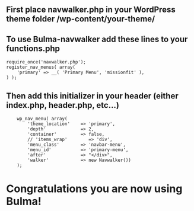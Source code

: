 ## First place navwalker.php in your WordPress theme folder /wp-content/your-theme/

## To use Bulma-navwalker add these lines to your functions.php

```
require_once('navwalker.php');
register_nav_menus( array(
    'primary' => __( 'Primary Menu', 'missionfit' ),
) );
```

## Then add this initializer in your header (either index.php, header.php, etc...)
```
    wp_nav_menu( array(
        'theme_location'    => 'primary',
        'depth'             => 2,
        'container'         => false,
        // 'items_wrap'        => 'div',
        'menu_class'        => 'navbar-menu',
        'menu_id'           => 'primary-menu',
        'after'             => "</div>",
        'walker'            => new Navwalker())
    );
```

# Congratulations you are now using Bulma!
